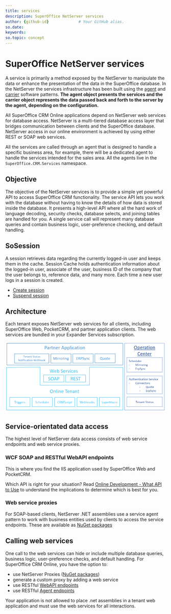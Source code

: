 ```yaml
---
title: services       
description: SuperOffice NetServer services
author: {github-id}             # Your GitHub alias.
so.date:
keywords:
so.topic: concept
---
```


# SuperOffice NetServer services

A service is primarily a method exposed by the NetServer to manipulate the data or enhance the presentation of the data in the SuperOffice database. In the NetServer the services infrastructure has been built using the [agent][1] and [carrier][2] software patterns. **The agent object presents the services and the carrier object represents the data passed back and forth to the server by the agent, depending on the configuration.**

All SuperOffice CRM Online applications depend on NetServer web services for database access. NetServer is a multi-tiered database access layer that bridges communication between clients and the SuperOffice database. NetServer access in our online environment is achieved by using either REST or SOAP web services.

All the services are called through an agent that is designed to handle a specific business area, for example, there will be a dedicated agent to handle the services intended for the sales area. All the agents live in the `SuperOffice.CRM.Services` namespace.

## Objective

The objective of the NetServer services is to provide a simple yet powerful API to access SuperOffice CRM functionality. The service API lets you work with the database without having to know the details of how data is stored inside the database. It presents a high-level API where all the hard work of language decoding, security checks, database selects, and joining tables are handled for you. A single service call will represent many database queries and contain business logic, user-preference checking, and default handling.

## SoSession

A session retrieves data regarding the currently logged-in user and keeps them in the cache. Session Cache holds authentication information about the logged-in user, associate of the user, business ID of the company that the user belongs to, reference data, and many more. Each time a new user logs in a session is created.

* [Create session][3]
* [Suspend session][4]

## Architecture

Each tenant exposes NetServer web services for all clients, including SuperOffice Web, PocketCRM, and partner application clients. The web services are bundled in your Expander Services subscription.

![OnlineArrangement.png][img1]

## Service-orientated data access

The highest level of NetServer data access consists of web service endpoints and web service proxies.

### WCF SOAP and RESTful WebAPI endpoints

This is where you find the IIS application used by SuperOffice Web and PocketCRM.

Which API is right for your situation? Read [Online Development - What API to Use][5] to understand the implications to determine which is best for you.

### Web service proxies

For SOAP-based clients, NetServer .NET assemblies use a service agent pattern to work with business entities used by clients to access the service endpoints. These are available as [NuGet packages][4]

## Calling web services

One call to the web services can hide or include multiple database queries, business logic, user-preference checks, and default handling. For SuperOffice CRM Online, you have the option to:

* use NetServer Proxies ([NuGet packages][6])
* generate a custom proxy by adding a web service
* use RESTful [WebAPI endpoints][7]
* use RESTful [Agent endpoints][8]

Your application is not allowed to place .net assemblies in a tenant web application and must use the web services for all interactions.

<!-- Referenced links -->
[1]: agents/index.md
[2]: carriers/index.md
[3]: ../../authentication/session-handling/create-session.md
[4]: ../../authentication/session-handling/suspend-session.md
[5]: https://github.com/SuperOfficeDocs/superoffice-docs/blob/main/docs/apps/getting-started/what-api-to-use.md
[6]: https://www.nuget.org/packages/SuperOffice.NetServer.Services
[7]: ../../api-reference/restful/rest/index.md
[8]: ../../api-reference/restful/agent/index.md

<!-- Referenced images -->
[img1]: media/onlinearrangement.png
